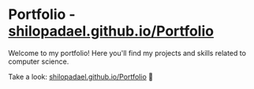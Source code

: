 # Portfolio - [shilopadael.github.io/Portfolio](https://shilopadael.github.io/Portfolio)

Welcome to my portfolio! Here you'll find my projects and skills related to computer science.

Take a look: [shilopadael.github.io/Portfolio](https://shilopadael.github.io/Portfolio) 🚀
